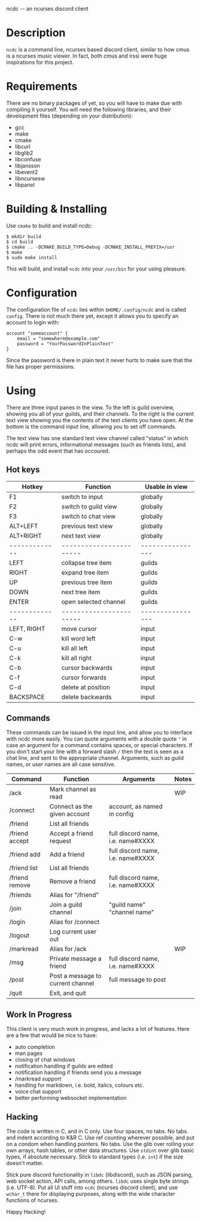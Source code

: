 ncdc -- an ncurses discord client

# Description

`ncdc` is a command line, ncurses based discord client, similar to how
cmus is a ncurses music viewer. In fact, both cmus and irssi were huge
inspirations for this project.

# Requirements

There are no binary packages of yet, so you will have to make due with
compiling it yourself. You will need the following libraries, and their
development files (depending on your distribution):

* gcc
* make
* cmake
* libcurl
* libglib2
* libconfuse
* libjansson
* libevent2
* libncursesw
* libpanel

# Building & Installing

Use `cmake` to build and install ncdc:

```shell
$ mkdir build
$ cd build
$ cmake .. -DCMAKE_BUILD_TYPE=Debug -DCMAKE_INSTALL_PREFIX=/usr
$ make
$ sudo make install
```

This will build, and install `ncdc` into your `/usr/bin` for your using
pleasure.

# Configuration

The configuration file of `ncdc` lies within `$HOME/.config/ncdc` and is
called `config`. There is not much there yet, except it allows you to
specify an account to login with:

```
account "someaccount" {
    email = "somewhere@example.com"
    password = "YourPasswordInPlainText"
}
```

Since the password is there in plain text it never hurts to make sure
that the file has proper permissions.

# Using

There are three input panes in the view. To the left is guild overview,
showing you all of your guilds, and their channels. To the right is the
current text view showing you the contents of the text clients you have
open. At the bottom is the command input line, allowing you to set off
commands.

The text view has one standard text view channel called "status" in which
ncdc will print errors, informational messages (such as friends lists),
and perhaps the odd event that has occoured.

## Hot keys

| Hotkey      | Function              | Usable in view |
|-------------|-----------------------|----------------|
| F1          | switch to input       | globally       |
| F2          | switch to guild view  | globally       |
| F3          | switch to chat view   | globally       |
| ALT+LEFT    | previous text view    | globally       |
| ALT+RIGHT   | next text view        | globally       |
|-------------|-----------------------|----------------|
| LEFT        | collapse tree item    | guilds         |
| RIGHT       | expand tree item      | guilds         |
| UP          | previous tree item    | guilds         |
| DOWN        | next tree item        | guilds         |
| ENTER       | open selected channel | guilds         |
|-------------|-----------------------|----------------|
| LEFT, RIGHT | move cursor           | input          |
| C-w         | kill word left        | input          |
| C-u         | kill all left         | input          |
| C-k         | kill all right        | input          |
| C-b         | cursor backwards      | input          |
| C-f         | cursor forwards       | input          |
| C-d         | delete at position    | input          |
| BACKSPACE   | delete backwards      | input          |

## Commands

These commands can be issued in the input line, and allow you to interface
with ncdc more easily. You can quote arguments with a double quote `"` in
case an argument for a command contains spaces, or special characters. If
you don't start your line with a forward slash `/` then the text is seen
as a chat line, and sent to the appropriate channel. Arguments, such as
guild names, or user names are all case sensitive.

| Command        | Function                          | Arguments                         | Notes |
|----------------|-----------------------------------|-----------------------------------|-------|
| /ack           | Mark channel as read              |                                   | WIP   |
| /connect       | Connect as the given account      | account, as named in config       |       |
| /friend        | List all friends                  |                                   |       |
| /friend accept | Accept a friend request           | full discord name, i.e. name#XXXX |       |
| /friend add    | Add a friend                      | full discord name, i.e. name#XXXX |       |
| /friend list   | List all friends                  |                                   |       |
| /friend remove | Remove a friend                   | full discord name, i.e. name#XXXX |       |
| /friends       | Alias for "/friend"               |                                   |       |
| /join          | Join a guild channel              | "guild name" "channel name"       |       |
| /login         | Alias for /connect                |                                   |       |
| /logout        | Log current user out              |                                   |       |
| /markread      | Alias for /ack                    |                                   | WIP   |
| /msg           | Private message a friend          | full discord name, i.e. name#XXXX |       |
| /post          | Post a message to current channel | full message to post              |       |
| /quit          | Exit, and quit                    |                                   |       |

## Work In Progress

This client is very much work in progress, and lacks a lot of features. Here
are a few that would be nice to have:

* auto completion
* man pages
* closing of chat windows
* notification handling if guilds are edited
* notification handling if friends send you a message
* /markread support
* handling for markdown, i.e. bold, italics, colours etc.
* voice chat support
* better performing websocket implementation

## Hacking

The code is written in C, and in C only. Use four spaces, no tabs. No
tabs.  and indent according to K&R C. Use ref counting wherever
possible, and put on a condom when handling pointers. No tabs. Use the
glib over rolling your own arrays, hash tables, or other data
structures. Use `stdint` over glib basic types, if absolute necessary.
Stick to standard types (i.e. `int`) if the size doesn't matter.

Stick pure discord functionality in `libdc` (libdiscord), such as JSON
parsing, web socket action, API calls, among others. `libdc` uses single
byte strings (i.e. UTF-8). Put all UI stuff into `ncdc` (ncurses discord
client), and use `wchar_t` there for displaying purposes, along with the
wide character functions of ncurses.

Happy Hacking!
